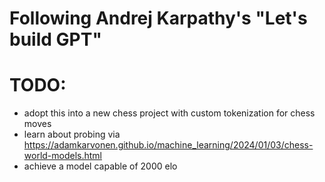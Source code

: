 # Following Andrej Karpathy's "Let's build GPT"

# TODO:
- adopt this into a new chess project with custom tokenization for chess moves
- learn about probing via https://adamkarvonen.github.io/machine_learning/2024/01/03/chess-world-models.html
- achieve a model capable of 2000 elo
